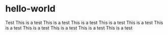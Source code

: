 # hello-world
Test
This is a test
This is a test
This is a test
This is a test
This is a test
This is a test
This is a test
This is a test
This is a test
This is a test
